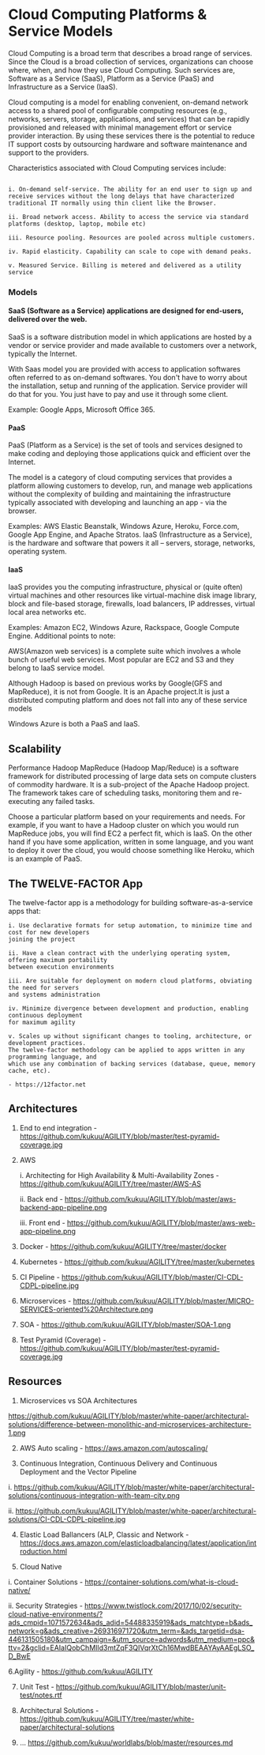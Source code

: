 
# Cloud Computing Platforms & Service Models

Cloud Computing is a broad term that describes a broad range of services. Since the Cloud is a broad collection of services, organizations can choose where, when, and how they use Cloud Computing. Such services are, Software as a Service (SaaS), Platform as a Service (PaaS) and Infrastructure as a Service (IaaS).

Cloud computing is a model for enabling convenient, on-demand network access to a shared pool of configurable computing resources (e.g., networks, servers, storage, applications, and services) that can be rapidly provisioned and released with minimal management effort or service provider interaction. By using these services there is the potential to reduce IT support costs by outsourcing hardware and software maintenance and support to the providers.

Characteristics associated with Cloud Computing services include:

```

i. On-demand self-service. The ability for an end user to sign up and receive services without the long delays that have characterized traditional IT normally using thin client like the Browser.

ii. Broad network access. Ability to access the service via standard platforms (desktop, laptop, mobile etc)

iii. Resource pooling. Resources are pooled across multiple customers.

iv. Rapid elasticity. Capability can scale to cope with demand peaks.

v. Measured Service. Billing is metered and delivered as a utility service

```

### Models

#### SaaS (Software as a Service) applications are designed for end-users, delivered over the web.

SaaS is a software distribution model in which applications are hosted by a vendor 
or service provider and made available to customers over a network, typically the Internet.

With Saas model you are provided with access to application softwares often 
referred to as on-demand softwares. 
You don't have to worry about the installation, setup and running of the application. 
Service provider will do that for you. You just have to pay and use it through some client.

Example: Google Apps, Microsoft Office 365.

#### PaaS
PaaS (Platform as a Service) is the set of tools and services designed to make coding and deploying those applications quick and efficient over the Internet.

The model is a category of cloud computing services that provides a platform allowing 
customers to develop, run, and manage web applications without the complexity of building and
maintaining the infrastructure typically associated with developing and launching 
an app - via the browser.

Examples: AWS Elastic Beanstalk, Windows Azure, Heroku, Force.com, Google App Engine, 
and Apache Stratos.
IaaS (Infrastructure as a Service), is the hardware and software that powers it all – servers, storage, networks, operating system.


#### IaaS

IaaS provides you the computing infrastructure, physical or (quite often) virtual machines and 
other resources like virtual-machine disk image library, block and file-based storage, firewalls,
load balancers, IP addresses, virtual local area networks etc. 

Examples: Amazon EC2, Windows Azure, Rackspace, Google Compute Engine.
Additional points to note:

AWS(Amazon web services) is a complete suite which involves a whole bunch of useful web services. 
Most popular are EC2 and S3 and they belong to IaaS service model.

Although Hadoop is based on previous works by Google(GFS and MapReduce), it is not from Google. 
It is an Apache project.It is just a distributed computing platform and does not fall into 
any of these service models

Windows Azure is both a PaaS and IaaS.

## Scalability

Performance
Hadoop MapReduce (Hadoop Map/Reduce) is a software framework for distributed processing of 
large data sets on compute clusters of commodity hardware. It is a sub-project of the 
Apache Hadoop project. The framework takes care of scheduling tasks, 
monitoring them and re-executing any failed tasks. 

Choose a particular platform based on your requirements and needs. For example, if you want to 
have a Hadoop cluster on which you would run MapReduce jobs, you will find EC2 a perfect fit, 
which is IaaS. On the other hand if you have some application, written in some language, 
and you want to deploy it over the cloud,  you would choose something like Heroku, 
which is an example of PaaS.


## The TWELVE-FACTOR App

The twelve-factor app is a methodology for building software-as-a-service apps that:
```
i. Use declarative formats for setup automation, to minimize time and cost for new developers 
joining the project

ii. Have a clean contract with the underlying operating system, offering maximum portability 
between execution environments

iii. Are suitable for deployment on modern cloud platforms, obviating the need for servers
and systems administration

iv. Minimize divergence between development and production, enabling continuous deployment 
for maximum agility

v. Scales up without significant changes to tooling, architecture, or development practices.
The twelve-factor methodology can be applied to apps written in any programming language, and 
which use any combination of backing services (database, queue, memory cache, etc).

- https://12factor.net

```

## Architectures

1. End to end integration - https://github.com/kukuu/AGILITY/blob/master/test-pyramid-coverage.jpg

2. AWS

	i. Architecting for High Availability & Multi-Availability Zones - https://github.com/kukuu/AGILITY/tree/master/AWS-AS 

	ii. Back end - https://github.com/kukuu/AGILITY/blob/master/aws-backend-app-pipeline.png

	iii. Front end - https://github.com/kukuu/AGILITY/blob/master/aws-web-app-pipeline.png 


3. Docker - https://github.com/kukuu/AGILITY/tree/master/docker 

4. Kubernetes - https://github.com/kukuu/AGILITY/tree/master/kubernetes 

5. CI Pipeline - https://github.com/kukuu/AGILITY/blob/master/CI-CDL-CDPL-pipeline.jpg 

6. Microservices - https://github.com/kukuu/AGILITY/blob/master/MICRO-SERVICES-oriented%20Architecture.png 

7. SOA - https://github.com/kukuu/AGILITY/blob/master/SOA-1.png 

8. Test Pyramid (Coverage) - https://github.com/kukuu/AGILITY/blob/master/test-pyramid-coverage.jpg


## Resources

1. Microservices vs SOA Architectures

https://github.com/kukuu/AGILITY/blob/master/white-paper/architectural-solutions/difference-between-monolithic-and-microservices-architecture-1.png

2. AWS Auto scaling - https://aws.amazon.com/autoscaling/

3. Continuous Integration, Continuous Delivery and Continuous Deployment and the Vector Pipeline

i. https://github.com/kukuu/AGILITY/blob/master/white-paper/architectural-solutions/continuous-integration-with-team-city.png

ii. https://github.com/kukuu/AGILITY/blob/master/white-paper/architectural-solutions/CI-CDL-CDPL-pipeline.jpg

4. Elastic Load Ballancers (ALP, Classic and Network - https://docs.aws.amazon.com/elasticloadbalancing/latest/application/introduction.html 

5. Cloud Native

i. Container Solutions - https://container-solutions.com/what-is-cloud-native/ 

ii. Security Strategies - https://www.twistlock.com/2017/10/02/security-cloud-native-environments/?ads_cmpid=1071572634&ads_adid=54488335919&ads_matchtype=b&ads_network=g&ads_creative=269316971720&utm_term=&ads_targetid=dsa-446131505180&utm_campaign=&utm_source=adwords&utm_medium=ppc&ttv=2&gclid=EAIaIQobChMIld3mtZqF3QIVqrXtCh16MwdBEAAYAyAAEgLSO_D_BwE 

6.Agility -  https://github.com/kukuu/AGILITY 

7. Unit Test - https://github.com/kukuu/AGILITY/blob/master/unit-test/notes.rtf 

8. Architectural Solutions - https://github.com/kukuu/AGILITY/tree/master/white-paper/architectural-solutions

9. ... https://github.com/kukuu/worldlabs/blob/master/resources.md





